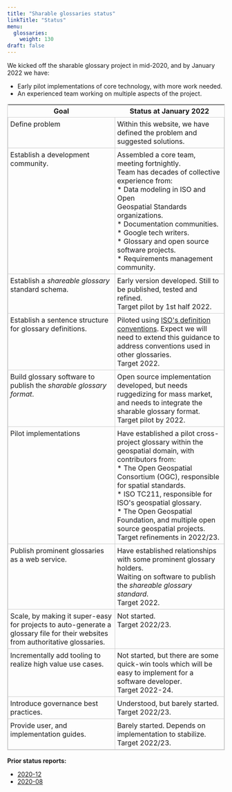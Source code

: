 ```yaml
---
title: "Sharable glossaries status"
linkTitle: "Status"
menu:
  glossaries:
    weight: 130
draft: false
---
```


We kicked off the sharable glossary project in mid-2020, and by January 2022 we have:

*   Early pilot implementations of core technology, with more work needed.
*   An experienced team working on multiple aspects of the project.

<style>
table {
  border-collapse:collapse;
  border:1px solid #ccc;
}
tbody, tr, td {
  border:inherit;
  border-collapse:inherit;
  vertical-align: text-top;
}
td {
  padding:5px;
}
.style0 {
  border-collapse:collapse;
  border:1px solid #000000
}
</style>
<table>
<thead>
<tr>
<th><strong>Goal</strong></th>
<th><strong>Status at January 2022</strong></th>
</tr>
</thead>
<tbody>
<tr>
<td>Define problem</td>
<td>Within this website, we have defined the problem and suggested solutions.</td>
</tr>
<tr>
<td>Establish a development community.</td>
<td>Assembled a core team, meeting fortnightly.<br>
Team has decades of collective experience from:<br>
* Data modeling in ISO and Open<br>
Geospatial Standards organizations.<br>
* Documentation communities.<br>
* Google tech writers.<br>
* Glossary and open source software projects.<br>
* Requirements management community.</td>
</tr>
<tr>
<td>Establish a <em>shareable glossary</em> standard schema.</td>
<td>Early version developed. Still to be published, tested and refined.<br>
Target pilot by 1st half 2022.</td>
</tr>
<tr>
<td>Establish a sentence structure for glossary definitions.</td>
<td>Piloted using <a href="https://www.iso.org/sites/directives/current/part2/index.xhtml#_idTextAnchor206">ISO's definition conventions</a>. Expect we will need to extend this guidance to address conventions used in other glossaries.<br>
Target 2022.</td>
</tr>
<tr>
<td>Build glossary software to publish the <em>sharable glossary format</em>.</td>
<td>Open source implementation developed, but needs ruggedizing for mass market, and needs to integrate the sharable glossary format.<br>
Target pilot by 2022.</td>
</tr>
<tr>
<td>Pilot implementations</td>
<td>Have established a pilot cross-project glossary within the geospatial domain, with contributors from:<br>
* The Open Geospatial Consortium (OGC), responsible for spatial standards.<br>
* ISO TC211, responsible for ISO's geospatial glossary.<br>
* The Open Geospatial Foundation, and multiple open source geospatial projects.<br>
Target refinements in 2022/23. </td>
</tr>
<tr>
<td>Publish prominent glossaries as a web service.</td>
<td>Have established relationships with some prominent glossary holders.<br>
Waiting on software to publish the <em>shareable glossary standard</em>.<br>
Target 2022.</td>
</tr>
<tr>
<td>Scale, by making it super-easy for projects to auto-generate a glossary file for their websites from authoritative glossaries.</td>
<td>Not started.<br>
Target 2022/23.</td>
</tr>
<tr>
<td>Incrementally add tooling to realize high value use cases.</td>
<td>Not started, but there are some quick-win tools which will be easy to implement for a software developer.<br>
Target 2022-24.</td>
</tr>
<tr>
<td>Introduce governance best practices.</td>
<td>Understood, but barely started.<br>
Target 2022/23.</td>
</tr>
<tr>
<td>Provide user, and implementation guides.</td>
<td>Barely started. Depends on implementation to stabilize.<br>
Target 2022/23.</td>
</tr>
</tbody>
</table>

**Prior status reports:**

*   [2020-12](http://cameronshorter.blogspot.com/2020/12/halfway-status-glossary-pilot.html)
*   [2020-08](http://cameronshorter.blogspot.com/2020/12/halfway-status-glossary-pilot.html)